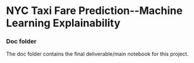 # NYC Taxi Fare Prediction--Machine Learning Explainability
### Doc folder
The doc folder contains the final deliverable/main notebook for this project.
